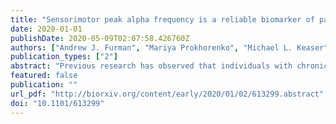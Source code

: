 ```yaml
---
title: "Sensorimotor peak alpha frequency is a reliable biomarker of pain sensitivity"
date: 2020-01-01
publishDate: 2020-05-09T02:07:58.426760Z
authors: ["Andrew J. Furman", "Mariya Prokhorenko", "Michael L. Keaser", "Jing Zhang", "Shuo Chen", "Ali Mazaheri", "David A. Seminowicz"]
publication_types: ["2"]
abstract: "Previous research has observed that individuals with chronic pain demonstrate slower alpha band oscillations (8-12 Hz range) during resting electroencephalography (EEG) than do age-matched, healthy controls. While this slowing may reflect pathological changes within the brain that occur during the chronification of pain, an alternative explanation is that healthy individuals with slower alpha frequencies are more sensitive to prolonged pain, and by extension, more susceptible to developing chronic pain. To formally test this hypothesis, we examined the relationship between the pain-free, resting alpha frequency of healthy individuals and their subsequent sensitivity to two experimental models of prolonged pain, Phasic Heat Pain and Capsaicin Heat Pain, at two testing visits separated by 8 weeks on average (n = 61 Visit 1, n = 46 Visit 2). We observed that the speed of an individual’s pain-free alpha oscillations was negatively correlated with sensitivity to both prolonged pain tests and that this relationship was reliable across short (minutes) and long (weeks) timescales. Furthermore, we used the speed of pain-free alpha oscillations to successfully identify those individuals most sensitive to prolonged pain, which we also validated on data from a separate, independent study. These results suggest that alpha oscillation speed is a reliable biomarker of prolonged pain sensitivity with the potential to become a tool for prospectively identifying pain sensitivity in the clinic."
featured: false
publication: ""
url_pdf: "http://biorxiv.org/content/early/2020/01/02/613299.abstract"
doi: "10.1101/613299"
---
```


